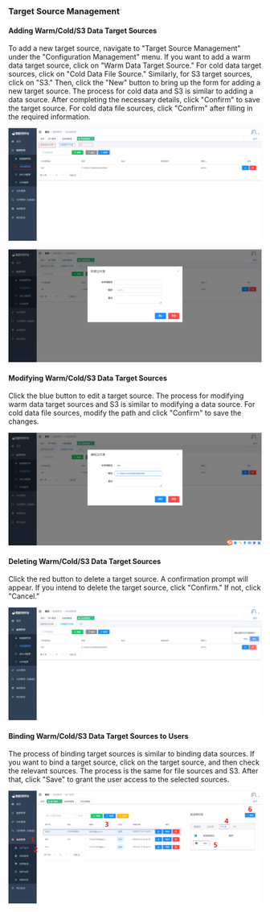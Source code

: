 ### Target Source Management

#### Adding Warm/Cold/S3 Data Target Sources

To add a new target source, navigate to "Target Source Management" under the "Configuration Management" menu. If you want to add a warm data target source, click on "Warm Data Target Source." For cold data target sources, click on "Cold Data File Source." Similarly, for S3 target sources, click on "S3." Then, click the "New" button to bring up the form for adding a new target source. The process for cold data and S3 is similar to adding a data source. After completing the necessary details, click "Confirm" to save the target source. For cold data file sources, click "Confirm" after filling in the required information.

![image-20230619172342937](../../../images/whaleal-data/image-20230619172342937.png)

![image-20230619172709222](../../../images/whaleal-data/image-20230619172709222.png)

#### Modifying Warm/Cold/S3 Data Target Sources

Click the blue button to edit a target source. The process for modifying warm data target sources and S3 is similar to modifying a data source. For cold data file sources, modify the path and click "Confirm" to save the changes.

![image-20230619173000216](../../../images/whaleal-data/image-20230619173000216.png)

#### Deleting Warm/Cold/S3 Data Target Sources

Click the red button to delete a target source. A confirmation prompt will appear. If you intend to delete the target source, click "Confirm." If not, click "Cancel."

![image-20230619173144766](../../../images/whaleal-data/image-20230619173144766.png)

#### Binding Warm/Cold/S3 Data Target Sources to Users

The process of binding target sources is similar to binding data sources. If you want to bind a target source, click on the target source, and then check the relevant sources. The process is the same for file sources and S3. After that, click "Save" to grant the user access to the selected sources.

![image-20230619173446875](../../../images/whaleal-data/image-20230619173446875.png)
